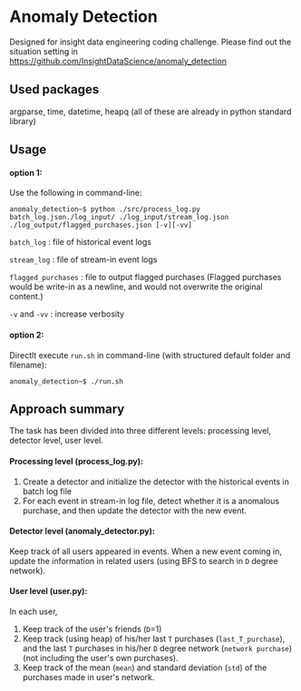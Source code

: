 # Anomaly Detection
Designed for insight data engineering coding challenge. 
Please find out the situation setting in 
https://github.com/InsightDataScience/anomaly_detection

## Used packages
argparse, time, datetime, heapq (all of these are already in python standard library)

## Usage
#### option 1:
Use the following in command-line:

    anomaly_detection~$ python ./src/process_log.py batch_log.json./log_input/ ./log_input/stream_log.json ./log_output/flagged_purchases.json [-v][-vv]

`batch_log` : file of historical event logs

`stream_log` : file of stream-in event logs

`flagged_purchases` : file to output flagged purchases (Flagged purchases would be write-in as a newline, and would not overwrite the original content.)

`-v` and `-vv` : increase verbosity

#### option 2:
Directlt execute `run.sh` in command-line (with structured default folder and filename):

    anomaly_detection~$ ./run.sh

## Approach summary

The task has been divided into three different levels: processing level, detector level, user level.

#### Processing level (process_log.py):
1. Create a detector and initialize the detector with the historical events in batch log file
2. For each event in stream-in log file, detect whether it is a anomalous purchase, and then update the detector with the new event.

#### Detector level (anomaly_detector.py):
Keep track of all users appeared in events. When a new event coming in, update the information in related users (using BFS to search in `D` degree network).

#### User level (user.py):
In each user,
1. Keep track of the user's friends (`D`=1)
2. Keep track (using heap) of his/her last `T` purchases (`last_T_purchase`), and the last `T` purchases in his/her `D` degree network (`network purchase`) (not including the user's own purchases). 
3. Keep track of the mean (`mean`) and standard deviation (`std`) of the purchases made in user's network.


